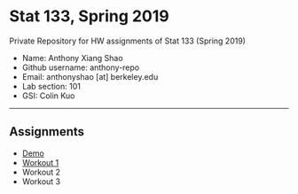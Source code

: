 # Stat 133, Spring 2019

Private Repository for HW assignments of Stat 133 (Spring 2019)

- Name: Anthony Xiang Shao
- Github username: anthony-repo
- Email: anthonyshao [at] berkeley.edu
- Lab section: 101
- GSI: Colin Kuo

-----

## Assignments

- [Demo](demo)
- [Workout 1](workout1)
- Workout 2
- Workout 3


